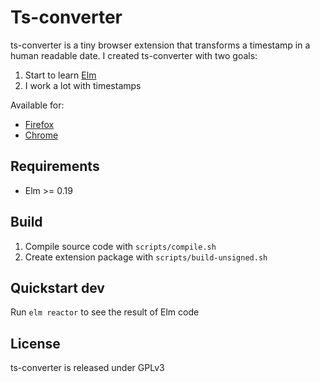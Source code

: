 # Ts-converter

ts-converter is a tiny browser extension that transforms a timestamp in a human readable date.
I created ts-converter with two goals:
1. Start to learn [Elm](https://elm-lang.org/)
2. I work a lot with timestamps

Available for:
* [Firefox](https://addons.mozilla.org/en-US/firefox/addon/ts-converter/)
* [Chrome](https://chrome.google.com/webstore/detail/ts-converter/emcknecpbdklccndlgpmkfkmkjpdabni)

## Requirements
* Elm >= 0.19

## Build

1. Compile source code with `scripts/compile.sh`
2. Create extension package with `scripts/build-unsigned.sh`

## Quickstart dev

Run `elm reactor` to see the result of Elm code

## License

ts-converter is released under GPLv3

